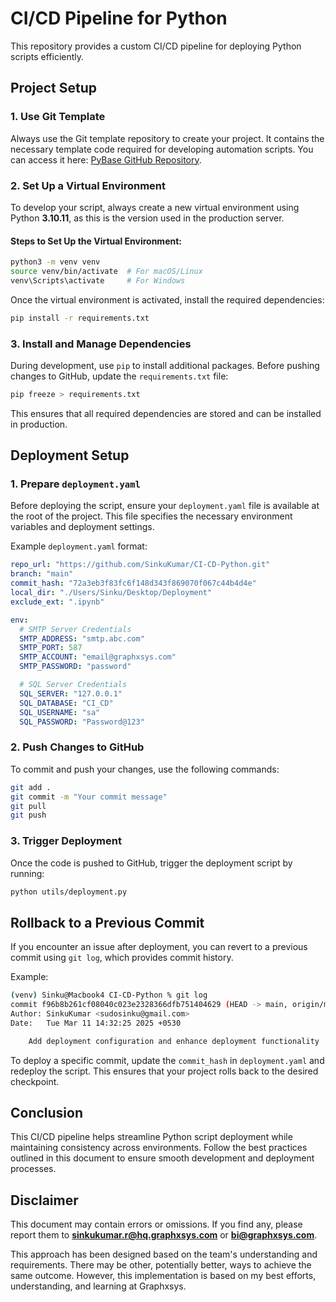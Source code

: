 # CI/CD Pipeline for Python

This repository provides a custom CI/CD pipeline for deploying Python scripts efficiently.

## Project Setup

### 1. Use Git Template

Always use the Git template repository to create your project. It contains the necessary template code required for developing automation scripts. You can access it here: [PyBase GitHub Repository](https://github.com/Graphxsys/PyBase).

### 2. Set Up a Virtual Environment

To develop your script, always create a new virtual environment using Python **3.10.11**, as this is the version used in the production server.

#### Steps to Set Up the Virtual Environment:

```sh
python3 -m venv venv
source venv/bin/activate  # For macOS/Linux
venv\Scripts\activate     # For Windows
```

Once the virtual environment is activated, install the required dependencies:

```sh
pip install -r requirements.txt
```

### 3. Install and Manage Dependencies

During development, use `pip` to install additional packages. Before pushing changes to GitHub, update the `requirements.txt` file:

```sh
pip freeze > requirements.txt
```

This ensures that all required dependencies are stored and can be installed in production.

## Deployment Setup

### 1. Prepare `deployment.yaml`

Before deploying the script, ensure your `deployment.yaml` file is available at the root of the project. This file specifies the necessary environment variables and deployment settings.

Example `deployment.yaml` format:

```yaml
repo_url: "https://github.com/SinkuKumar/CI-CD-Python.git"
branch: "main"
commit_hash: "72a3eb3f83fc6f148d343f869070f067c44b4d4e"
local_dir: "./Users/Sinku/Desktop/Deployment"
exclude_ext: ".ipynb"

env:
  # SMTP Server Credentials
  SMTP_ADDRESS: "smtp.abc.com"
  SMTP_PORT: 587
  SMTP_ACCOUNT: "email@graphxsys.com"
  SMTP_PASSWORD: "password"

  # SQL Server Credentials
  SQL_SERVER: "127.0.0.1"
  SQL_DATABASE: "CI_CD"
  SQL_USERNAME: "sa"
  SQL_PASSWORD: "Password@123"
```

### 2. Push Changes to GitHub

To commit and push your changes, use the following commands:

```sh
git add .
git commit -m "Your commit message"
git pull
git push
```

### 3. Trigger Deployment

Once the code is pushed to GitHub, trigger the deployment script by running:

```sh
python utils/deployment.py
```

## Rollback to a Previous Commit

If you encounter an issue after deployment, you can revert to a previous commit using `git log`, which provides commit history.

Example:

```sh
(venv) Sinku@Macbook4 CI-CD-Python % git log
commit f96b8b261cf08040c023e2328366dfb751404629 (HEAD -> main, origin/main, origin/HEAD)
Author: SinkuKumar <sudosinku@gmail.com>
Date:   Tue Mar 11 14:32:25 2025 +0530

    Add deployment configuration and enhance deployment functionality
```

To deploy a specific commit, update the `commit_hash` in `deployment.yaml` and redeploy the script. This ensures that your project rolls back to the desired checkpoint.

## Conclusion

This CI/CD pipeline helps streamline Python script deployment while maintaining consistency across environments. Follow the best practices outlined in this document to ensure smooth development and deployment processes.

## Disclaimer

This document may contain errors or omissions. If you find any, please report them to **sinkukumar.r@hq.graphxsys.com** or **bi@graphxsys.com**.

This approach has been designed based on the team's understanding and requirements. There may be other, potentially better, ways to achieve the same outcome. However, this implementation is based on my best efforts, understanding, and learning at Graphxsys.
